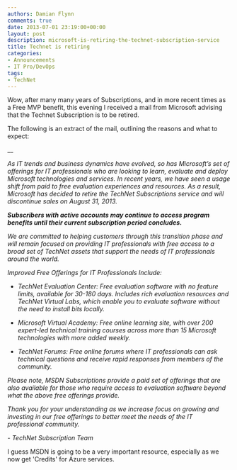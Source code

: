 ```yaml
---
authors: Damian Flynn
comments: true
date: 2013-07-01 23:19:00+00:00
layout: post
description: microsoft-is-retiring-the-technet-subscription-service
title: Technet is retiring
categories:
- Announcements
- IT Pro/DevOps
tags:
- TechNet
---
```



Wow, after many many years of Subscriptions, and in more recent times as a Free MVP benefit, this evening I received a mail from Microsoft advising that the Technet Subscription is to be retired.

The following is an extract of the mail, outlining the reasons and what to expect:

__

_As IT trends and business dynamics have evolved, so has Microsoft’s set of offerings for IT professionals who are looking to learn, evaluate and deploy Microsoft technologies and services. In recent years, we have seen a usage shift from paid to free evaluation experiences and resources. As a result, Microsoft has decided to retire the TechNet Subscriptions service and will discontinue sales on August 31, 2013._

_**Subscribers with active accounts may continue to access program benefits until their current subscription period concludes.**_

_We are committed to helping customers through this transition phase and will remain focused on providing IT professionals with free access to a broad set of TechNet assets that support the needs of IT professionals around the world._

_Improved Free Offerings for IT Professionals Include:_

  * _TechNet Evaluation Center: Free evaluation software with no feature limits, available for 30-180 days. Includes rich evaluation resources and TechNet Virtual Labs, which enable you to evaluate software without the need to install bits locally._

  * _Microsoft Virtual Academy: Free online learning site, with over 200 expert-led technical training courses across more than 15 Microsoft technologies with more added weekly._

  * _TechNet Forums: Free online forums where IT professionals can ask technical questions and receive rapid responses from members of the community._

_Please note, MSDN Subscriptions provide a paid set of offerings that are also available for those who require access to evaluation software beyond what the above free offerings provide._

_Thank you for your understanding as we increase focus on growing and investing in our free offerings to better meet the needs of the IT professional community._

_- TechNet Subscription Team_

I guess MSDN is going to be a very important resource, especially as we now get 'Credits' for Azure services.
